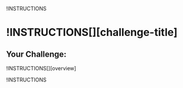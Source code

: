 !INSTRUCTIONS[](https://raw.githubusercontent.com/LODSContent/Challenge-V2-Framework/master/Templates/Logos/@lab.Variable(difficulty).md)

# !INSTRUCTIONS[][challenge-title]

## Your Challenge:

!INSTRUCTIONS[][overview]

!INSTRUCTIONS[](https://raw.githubusercontent.com/LODSContent/Challenge-V2-Framework/main/Templates/LabHelp.md)